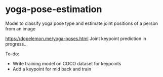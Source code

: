 # yoga-pose-estimation
Model to classify yoga pose type and estimate joint positions of a person from an image

https://dopelemon.me/yoga-poses.html
Joint keypoint prediction in progress..

To-do:
- Write training model on COCO dataset for keypoints
- Add a keypoint for mid back and train

